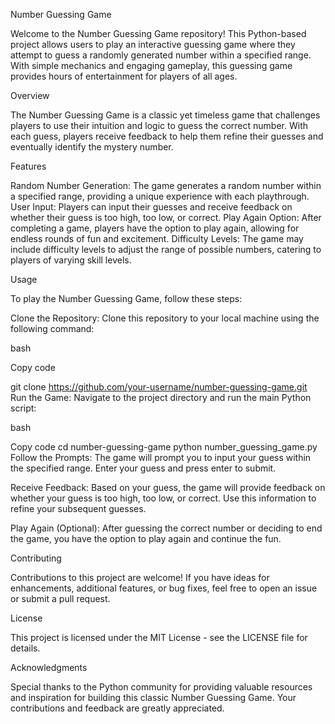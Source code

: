 Number Guessing Game

Welcome to the Number Guessing Game repository! This Python-based project allows users to play an interactive guessing game where they attempt to guess a randomly generated number within a specified range. With simple mechanics and engaging gameplay, this guessing game provides hours of entertainment for players of all ages.

Overview

The Number Guessing Game is a classic yet timeless game that challenges players to use their intuition and logic to guess the correct number. With each guess, players receive feedback to help them refine their guesses and eventually identify the mystery number.

Features

Random Number Generation: The game generates a random number within a specified range, providing a unique experience with each playthrough.
User Input: Players can input their guesses and receive feedback on whether their guess is too high, too low, or correct.
Play Again Option: After completing a game, players have the option to play again, allowing for endless rounds of fun and excitement.
Difficulty Levels: The game may include difficulty levels to adjust the range of possible numbers, catering to players of varying skill levels.

Usage

To play the Number Guessing Game, follow these steps:

Clone the Repository: Clone this repository to your local machine using the following command:

bash

Copy code

git clone https://github.com/your-username/number-guessing-game.git
Run the Game: Navigate to the project directory and run the main Python script:

bash

Copy code
cd number-guessing-game
python number_guessing_game.py
Follow the Prompts: The game will prompt you to input your guess within the specified range. Enter your guess and press enter to submit.

Receive Feedback: Based on your guess, the game will provide feedback on whether your guess is too high, too low, or correct. Use this information to refine your subsequent guesses.

Play Again (Optional): After guessing the correct number or deciding to end the game, you have the option to play again and continue the fun.

Contributing

Contributions to this project are welcome! If you have ideas for enhancements, additional features, or bug fixes, feel free to open an issue or submit a pull request.

License

This project is licensed under the MIT License - see the LICENSE file for details.

Acknowledgments

Special thanks to the Python community for providing valuable resources and inspiration for building this classic Number Guessing Game. Your contributions and feedback are greatly appreciated.

